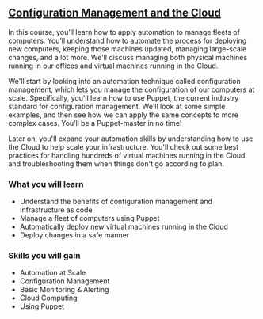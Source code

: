 ## [Configuration Management and the Cloud](https://www.coursera.org/learn/configuration-management-cloud?specialization=google-it-automation)

In this course, you’ll learn how to apply automation to manage fleets of computers. You’ll understand how to automate the process for deploying new computers, keeping those machines updated, managing large-scale changes, and a lot more. We'll discuss managing both physical machines running in our offices and virtual machines running in the Cloud.

We'll start by looking into an automation technique called configuration management, which lets you manage the configuration of our computers at scale. Specifically, you'll learn how to use Puppet, the current industry standard for configuration management. We'll look at some simple examples, and then see how we can apply the same concepts to more complex cases. You’ll be a Puppet-master in no time!

Later on, you'll expand your automation skills by understanding how to use the Cloud to help scale your infrastructure. You'll check out some best practices for handling hundreds of virtual machines running in the Cloud and troubleshooting them when things don't go according to plan.

### What you will learn

* Understand the benefits of configuration management and infrastructure as code
* Manage a fleet of computers using Puppet
* Automatically deploy new virtual machines running in the Cloud
* Deploy changes in a safe manner

### Skills you will gain

* Automation at Scale
* Configuration Management
* Basic Monitoring & Alerting
* Cloud Computing
* Using Puppet